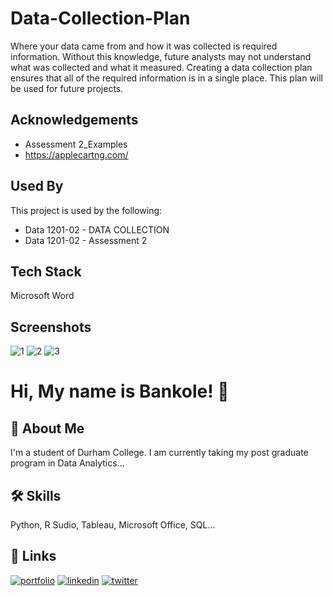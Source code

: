 # Data-Collection-Plan

Where your data came from and how it was collected is required information. Without this knowledge, future analysts may not understand what was collected and what it measured. Creating a data collection plan ensures that all of the required information is in a single place. This plan will be used for future projects.

## Acknowledgements

 - Assessment 2_Examples
 - https://applecartng.com/

## Used By

This project is used by the following:

- Data 1201-02 - DATA COLLECTION
- Data 1201-02 - Assessment 2



## Tech Stack

Microsoft Word

## Screenshots
![1](https://user-images.githubusercontent.com/73833385/147840009-7275565e-0f14-4a70-ac3a-2390f1460672.png)
![2](https://user-images.githubusercontent.com/73833385/147840013-13cdc1dd-8f92-46a6-b6cb-f719ae95b0e1.png)
![3](https://user-images.githubusercontent.com/73833385/147840018-30809549-0f26-44e7-a854-df66fbc64244.png)


# Hi, My name is Bankole! 👋


## 🚀 About Me
I'm a student of Durham College. I am currently taking my post graduate program in Data Analytics...


## 🛠 Skills
Python, R Sudio, Tableau, Microsoft Office, SQL...


## 🔗 Links
[![portfolio](https://img.shields.io/badge/my_portfolio-000?style=for-the-badge&logo=ko-fi&logoColor=white)](https://katherinempeterson.com/)
[![linkedin](https://img.shields.io/badge/linkedin-0A66C2?style=for-the-badge&logo=linkedin&logoColor=white)](https://www.linkedin.com/)
[![twitter](https://img.shields.io/badge/twitter-1DA1F2?style=for-the-badge&logo=twitter&logoColor=white)](https://twitter.com/)

